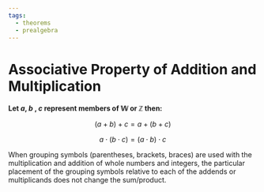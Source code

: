 ```yaml
---
tags:
  - theorems
  - prealgebra
---
```


# Associative Property of Addition and Multiplication

**Let $a$, $b$ , $c$ represent members of $\mathbb{W}$ or $\mathbb{Z}$ then:**

$$ (a + b) + c = a + (b + c) $$

$$ a \cdot (b \cdot c) = (a \cdot b) \cdot c $$

When grouping symbols (parentheses, brackets, braces) are used with the
multiplication and addition of whole numbers and integers, the particular
placement of the grouping symbols relative to each of the addends or
multiplicands does not change the sum/product.
